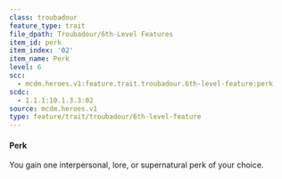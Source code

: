 ```yaml
---
class: troubadour
feature_type: trait
file_dpath: Troubadour/6th-Level Features
item_id: perk
item_index: '02'
item_name: Perk
level: 6
scc:
  - mcdm.heroes.v1:feature.trait.troubadour.6th-level-feature:perk
scdc:
  - 1.1.1:10.1.3.3:02
source: mcdm.heroes.v1
type: feature/trait/troubadour/6th-level-feature
---
```


#### Perk

You gain one interpersonal, lore, or supernatural perk of your choice.
